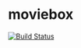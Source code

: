 # moviebox

<a href="https://circleci.com/gh/moviebox-io/moviebox/tree/master"><img src="https://circleci.com/gh/moviebox-io/moviebox.png?style=shield&circle-token=:circle-token" alt="Build Status"></a>
